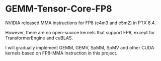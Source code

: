 # GEMM-Tensor-Core-FP8

NVIDIA released MMA instructions for FP8 (e4m3 and e5m2) in PTX 8.4.

However, there are no open-source kernels that support FP8, except for TransformerEngine and cuBLAS.

I will gradually implement GEMM, GEMV, SpMM, SpMV and other CUDA kernels based on FP8-MMA Instruction in this project.
